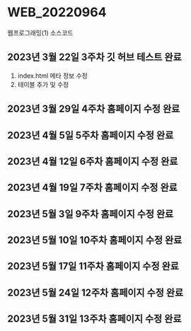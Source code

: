 # WEB_20220964
웹프로그래밍(1) 소스코드
## 2023년 3월 22일 3주차 깃 허브 테스트 완료
1. index.html 메타 정보 수정
2. 테이블 추가 및 수정
## 2023년 3월 29일 4주차 홈페이지 수정 완료
## 2023년 4월 5일 5주차 홈페이지 수정 완료
## 2023년 4월 12일 6주차 홈페이지 수정 완료
## 2023년 4월 19일 7주차 홈페이지 수정 완료
## 2023년 5월 3일 9주차 홈페이지 수정 완료
## 2023년 5월 10일 10주차 홈페이지 수정 완료
## 2023년 5월 17일 11주차 홈페이지 수정 완료
## 2023년 5월 24일 12주차 홈페이지 수정 완료
## 2023년 5월 31일 13주차 홈페이지 수정 완료
